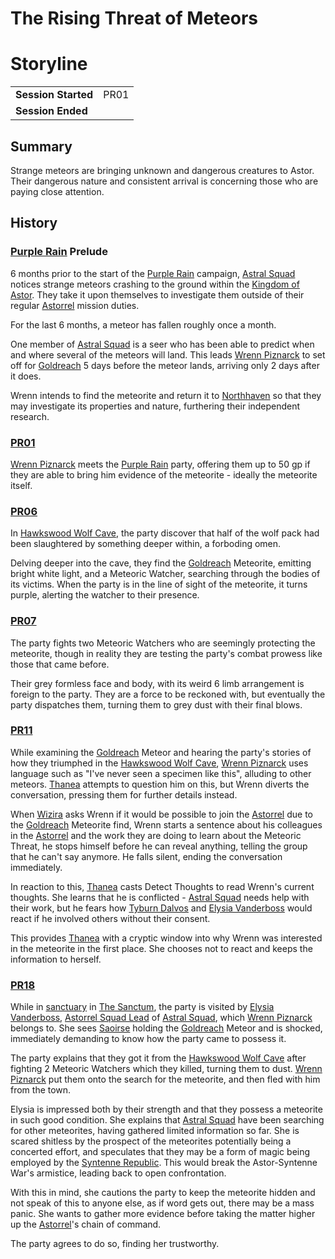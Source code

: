 # The Rising Threat of Meteors

# Storyline

|||
| --- | --- |
| **Session Started** | PR01 | storyline.2
| **Session Ended** | |

## Summary

Strange meteors are bringing unknown and dangerous creatures to Astor. Their dangerous nature and consistent arrival is concerning those who are paying close attention.

## History

### [Purple Rain](../purple-rain.md) Prelude

6 months prior to the start of the [Purple Rain](../purple-rain.md) campaign, [Astral Squad](../../../astarus/civilisations/kingdom-of-astor/organisations/astorrel/squads/astral.md) notices strange meteors crashing to the ground within the [Kingdom of Astor](../../../astarus/civilisations/kingdom-of-astor/README.md). They take it upon themselves to investigate them outside of their regular [Astorrel](../../../astarus/civilisations/kingdom-of-astor/organisations/astorrel/astorrel.md) mission duties.

For the last 6 months, a meteor has fallen roughly once a month.

One member of [Astral Squad](../../../astarus/civilisations/kingdom-of-astor/organisations/astorrel/squads/astral.md) is a seer who has been able to predict when and where several of the meteors will land. This leads [Wrenn Piznarck](../../../astarus/people/wrenn-piznarck.md) to set off for [Goldreach](../../../astarus/civilisations/kingdom-of-astor/settlements/goldreach/README.md) 5 days before the meteor lands, arriving only 2 days after it does.

Wrenn intends to find the meteorite and return it to [Northhaven](../../../astarus/places/cities/northhaven.md) so that they may investigate its properties and nature, furthering their independent research.

### [PR01](../sessions/PR01.md)

[Wrenn Piznarck](../../../astarus/people/wrenn-piznarck.md) meets the [Purple Rain](../purple-rain.md) party, offering them up to 50 gp if they are able to bring him evidence of the meteorite - ideally the meteorite itself.

### [PR06](../sessions/PR06.md)

In [Hawkswood Wolf Cave](../../../astarus/civilisations/kingdom-of-astor/settlements/goldreach/places/hawkswood-wolf-cave.md), the party discover that half of the wolf pack had been slaughtered by something deeper within, a forboding omen.

Delving deeper into the cave, they find the [Goldreach](../../../astarus/civilisations/kingdom-of-astor/settlements/goldreach/README.md) Meteorite, emitting bright white light, and a Meteoric Watcher, searching through the bodies of its victims. When the party is in the line of sight of the meteorite, it turns purple, alerting the watcher to their presence.

### [PR07](../sessions/PR07.md)

The party fights two Meteoric Watchers who are seemingly protecting the meteorite, though in reality they are testing the party's combat prowess like those that came before.

Their grey formless face and body, with its weird 6 limb arrangement is foreign to the party. They are a force to be reckoned with, but eventually the party dispatches them, turning them to grey dust with their final blows.

### [PR11](../sessions/PR11.md)

While examining the [Goldreach](../../../astarus/civilisations/kingdom-of-astor/settlements/goldreach/README.md) Meteor and hearing the party's stories of how they triumphed in the [Hawkswood Wolf Cave](../../../astarus/civilisations/kingdom-of-astor/settlements/goldreach/places/hawkswood-wolf-cave.md), [Wrenn Piznarck](../../../astarus/people/wrenn-piznarck.md) uses language such as "I've never seen a specimen like this", alluding to other meteors. [Thanea](../../../astarus/people/thanea.md) attempts to question him on this, but Wrenn diverts the conversation, pressing them for further details instead.

When [Wizira](../../../astarus/people/wizira.md) asks Wrenn if it would be possible to join the [Astorrel](../../../astarus/civilisations/kingdom-of-astor/organisations/astorrel/astorrel.md) due to the [Goldreach](../../../astarus/civilisations/kingdom-of-astor/settlements/goldreach/README.md) Meteorite find, Wrenn starts a sentence about his colleagues in the [Astorrel](../../../astarus/civilisations/kingdom-of-astor/organisations/astorrel/astorrel.md) and the work they are doing to learn about the Meteoric Threat, he stops himself before he can reveal anything, telling the group that he can't say anymore. He falls silent, ending the conversation immediately.

In reaction to this, [Thanea](../../../astarus/people/thanea.md) casts Detect Thoughts to read Wrenn's current thoughts. She learns that he is conflicted - [Astral Squad](../../../astarus/civilisations/kingdom-of-astor/organisations/astorrel/squads/astral.md) needs help with their work, but he fears how [Tyburn Dalvos](../../../astarus/people/tyburn-dalvos.md) and [Elysia Vanderboss](../../../astarus/people/elysia-vanderboss.md) would react if he involved others without their consent.

This provides [Thanea](../../../astarus/people/thanea.md) with a cryptic window into why Wrenn was interested in the meteorite in the first place. She chooses not to react and keeps the information to herself.

### [PR18](../sessions/PR18.md)

While in [sanctuary](../../../astarus/civilisations/kingdom-of-astor/organisations/astorrel/sanctuary.md) in [The Sanctum](../../../astarus/places/buildings/the-sanctum.md), the party is visited by [Elysia Vanderboss](../../../astarus/people/elysia-vanderboss.md), [Astorrel Squad Lead](../../../astarus/civilisations/kingdom-of-astor/organisations/astorrel/ranks/3-squad-lead.md) of [Astral Squad](../../../astarus/civilisations/kingdom-of-astor/organisations/astorrel/squads/astral.md), which [Wrenn Piznarck](../../../astarus/people/wrenn-piznarck.md) belongs to. She sees [Saoirse](../../../astarus/people/saoirse.md) holding the [Goldreach](../../../astarus/civilisations/kingdom-of-astor/settlements/goldreach/README.md) Meteor and is shocked, immediately demanding to know how the party came to possess it.

The party explains that they got it from the [Hawkswood Wolf Cave](../../../astarus/civilisations/kingdom-of-astor/settlements/goldreach/places/hawkswood-wolf-cave.md) after fighting 2 Meteoric Watchers which they killed, turning them to dust. [Wrenn Piznarck](../../../astarus/people/wrenn-piznarck.md) put them onto the search for the meteorite, and then fled with him from the town.

Elysia is impressed both by their strength and that they possess a meteorite in such good condition. She explains that [Astral Squad](../../../astarus/civilisations/kingdom-of-astor/organisations/astorrel/squads/astral.md) have been searching for other meteorites, having gathered limited information so far. She is scared shitless by the prospect of the meteorites potentially being a concerted effort, and speculates that they may be a form of magic being employed by the [Syntenne Republic](../../../astarus/civilisations/syntenne-republic/README.md). This would break the Astor-Syntenne War's armistice, leading back to open confrontation.

With this in mind, she cautions the party to keep the meteorite hidden and not speak of this to anyone else, as if word gets out, there may be a mass panic. She wants to gather more evidence before taking the matter higher up the [Astorrel](../../../astarus/civilisations/kingdom-of-astor/organisations/astorrel/astorrel.md)'s chain of command.

The party agrees to do so, finding her trustworthy.
